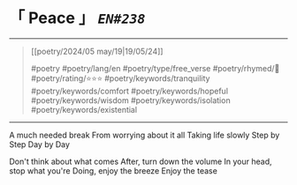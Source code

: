 # &#12300; Peace &#12301; *`EN#238`*

---

> [[poetry/2024/05 may/19|19/05/24]]
> 
> #poetry 
> #poetry/lang/en 
> #poetry/type/free_verse 
> #poetry/rhymed/🔴 
> #poetry/rating/⭐⭐⭐ 
> #poetry/keywords/tranquility #poetry/keywords/comfort #poetry/keywords/hopeful #poetry/keywords/wisdom #poetry/keywords/isolation #poetry/keywords/existential 

---

A much needed break
From worrying about it all
Taking life slowly
Step by
Step
Day by
Day

Don't think about what comes
After, turn down the volume
In your head, stop what you're
Doing, enjoy the breeze
Enjoy the tease